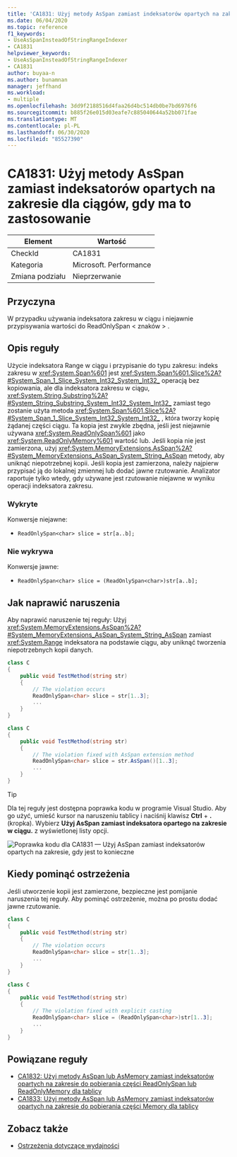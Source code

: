 ```yaml
---
title: 'CA1831: Użyj metody AsSpan zamiast indeksatorów opartych na zakresie dla ciągów, gdy ma to zastosowanie'
ms.date: 06/04/2020
ms.topic: reference
f1_keywords:
- UseAsSpanInsteadOfStringRangeIndexer
- CA1831
helpviewer_keywords:
- UseAsSpanInsteadOfStringRangeIndexer
- CA1831
author: buyaa-n
ms.author: bunamnan
manager: jeffhand
ms.workload:
- multiple
ms.openlocfilehash: 3dd9f2188516d4faa26d4bc514db0be7bd6976f6
ms.sourcegitcommit: b885f26e015d03eafe7c885040644a52bb071fae
ms.translationtype: MT
ms.contentlocale: pl-PL
ms.lasthandoff: 06/30/2020
ms.locfileid: "85527390"
---
```

# <a name="ca1831-use-asspan-instead-of-range-based-indexers-for-string-when-appropriate"></a>CA1831: Użyj metody AsSpan zamiast indeksatorów opartych na zakresie dla ciągów, gdy ma to zastosowanie

|Element|Wartość|
|-|-|
|CheckId|CA1831|
|Kategoria|Microsoft. Performance|
|Zmiana podziału|Nieprzerwanie|

## <a name="cause"></a>Przyczyna

W przypadku używania indeksatora zakresu w ciągu i niejawnie przypisywania wartości do ReadOnlySpan &lt; znaków &gt; .

## <a name="rule-description"></a>Opis reguły

Użycie indeksatora Range w ciągu i przypisanie do typu zakresu: indeks zakresu w <xref:System.Span%601> jest <xref:System.Span%601.Slice%2A?#System_Span_1_Slice_System_Int32_System_Int32_> operacją bez kopiowania, ale dla indeksatora zakresu w ciągu, <xref:System.String.Substring%2A?#System_String_Substring_System_Int32_System_Int32_> zamiast tego zostanie użyta metoda <xref:System.Span%601.Slice%2A?#System_Span_1_Slice_System_Int32_System_Int32_> , która tworzy kopię żądanej części ciągu. Ta kopia jest zwykle zbędna, jeśli jest niejawnie używana <xref:System.ReadOnlySpan%601> jako <xref:System.ReadOnlyMemory%601> wartość lub. Jeśli kopia nie jest zamierzona, użyj <xref:System.MemoryExtensions.AsSpan%2A?#System_MemoryExtensions_AsSpan_System_String_AsSpan> metody, aby uniknąć niepotrzebnej kopii. Jeśli kopia jest zamierzona, należy najpierw przypisać ją do lokalnej zmiennej lub dodać jawne rzutowanie. Analizator raportuje tylko wtedy, gdy używane jest rzutowanie niejawne w wyniku operacji indeksatora zakresu.

### <a name="detects"></a>Wykryte

Konwersje niejawne:
- `ReadOnlySpan<char> slice = str[a..b];`

### <a name="does-not-detect"></a>Nie wykrywa

Konwersje jawne:
- `ReadOnlySpan<char> slice = (ReadOnlySpan<char>)str[a..b];`

## <a name="how-to-fix-violations"></a>Jak naprawić naruszenia

Aby naprawić naruszenie tej reguły: Użyj <xref:System.MemoryExtensions.AsSpan%2A?#System_MemoryExtensions_AsSpan_System_String_AsSpan> zamiast <xref:System.Range> indeksatora na podstawie ciągu, aby uniknąć tworzenia niepotrzebnych kopii danych.

```csharp
class C
{
    public void TestMethod(string str)
    {
        // The violation occurs
        ReadOnlySpan<char> slice = str[1..3];
        ...
    }
}
```

```csharp
class C
{
    public void TestMethod(string str)
    {
        // The violation fixed with AsSpan extension method
        ReadOnlySpan<char> slice = str.AsSpan()[1..3];
        ...
    }
}
```

> [!TIP]
> Dla tej reguły jest dostępna poprawka kodu w programie Visual Studio. Aby go użyć, umieść kursor na naruszeniu tablicy i naciśnij klawisz **Ctrl** + **.** (kropka). Wybierz **Użyj AsSpan zamiast indeksatora opartego na zakresie w ciągu.** z wyświetlonej listy opcji.
>
> ![Poprawka kodu dla CA1831 — Użyj AsSpan zamiast indeksatorów opartych na zakresie, gdy jest to konieczne](media/ca1831_codefix.png)

## <a name="when-to-suppress-warnings"></a>Kiedy pominąć ostrzeżenia

Jeśli utworzenie kopii jest zamierzone, bezpieczne jest pomijanie naruszenia tej reguły. Aby pominąć ostrzeżenie, można po prostu dodać jawne rzutowanie.

```csharp
class C
{
    public void TestMethod(string str)
    {
        // The violation occurs
        ReadOnlySpan<char> slice = str[1..3];
        ...
    }
}
```

```csharp
class C
{
    public void TestMethod(string str)
    {
        // The violation fixed with explicit casting
        ReadOnlySpan<char> slice = (ReadOnlySpan<char>)str[1..3];
        ...
    }
}
```

## <a name="related-rules"></a>Powiązane reguły

- [CA1832: Użyj metody AsSpan lub AsMemory zamiast indeksatorów opartych na zakresie do pobierania części ReadOnlySpan lub ReadOnlyMemory dla tablicy](ca1832.md)
- [CA1833: Użyj metody AsSpan lub AsMemory zamiast indeksatorów opartych na zakresie do pobierania części Memory dla tablicy](ca1833.md)

## <a name="see-also"></a>Zobacz także

- [Ostrzeżenia dotyczące wydajności](../code-quality/performance-warnings.md)
